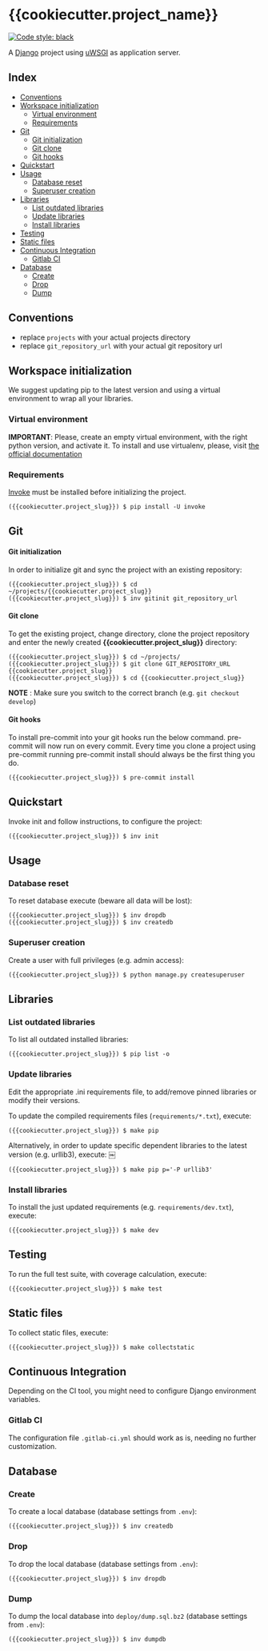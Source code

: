 # {{cookiecutter.project_name}} <!-- omit in toc -->

[![Code style: black](https://img.shields.io/badge/code%20style-black-000000.svg)](https://github.com/python/black)

A [Django](https://docs.djangoproject.com) project using [uWSGI](https://uwsgi-docs.readthedocs.io) as application server.

## Index <!-- omit in toc -->

- [Conventions](#conventions)
- [Workspace initialization](#workspace-initialization)
  - [Virtual environment](#virtual-environment)
  - [Requirements](#requirements)
- [Git](#git)
    - [Git initialization](#git-initialization)
    - [Git clone](#git-clone)
    - [Git hooks](#git-hooks)
- [Quickstart](#quickstart)
- [Usage](#usage)
  - [Database reset](#database-reset)
  - [Superuser creation](#superuser-creation)
- [Libraries](#libraries)
  - [List outdated libraries](#list-outdated-libraries)
  - [Update libraries](#update-libraries)
  - [Install libraries](#install-libraries)
- [Testing](#testing)
- [Static files](#static-files)
- [Continuous Integration](#continuous-integration)
  - [Gitlab CI](#gitlab-ci)
- [Database](#database)
  - [Create](#create)
  - [Drop](#drop)
  - [Dump](#dump)

## Conventions

- replace `projects` with your actual projects directory
- replace `git_repository_url` with your actual git repository url

## Workspace initialization

We suggest updating pip to the latest version and using a virtual environment to wrap all your libraries.

### Virtual environment

**IMPORTANT**: Please, create an empty virtual environment, with the right python version, and activate it.
To install and use virtualenv, please, visit [the official documentation](https://virtualenv.pypa.io)

### Requirements

[Invoke](https://www.pyinvoke.org/) must be installed before initializing the project.

```shell
({{cookiecutter.project_slug}}) $ pip install -U invoke
```

## Git

#### Git initialization

In order to initialize git and sync the project with an existing repository:

```shell
({{cookiecutter.project_slug}}) $ cd ~/projects/{{cookiecutter.project_slug}}
({{cookiecutter.project_slug}}) $ inv gitinit git_repository_url
```

#### Git clone

To get the existing project, change directory, clone the project repository and enter the newly created **{{cookiecutter.project_slug}}** directory:

```shell
({{cookiecutter.project_slug}}) $ cd ~/projects/
({{cookiecutter.project_slug}}) $ git clone GIT_REPOSITORY_URL {{cookiecutter.project_slug}}
({{cookiecutter.project_slug}}) $ cd {{cookiecutter.project_slug}}
```

**NOTE** : Make sure you switch to the correct branch (e.g. `git checkout develop`)

#### Git hooks

To install pre-commit into your git hooks run the below command. pre-commit will now run on every commit. Every time you clone a project using pre-commit running pre-commit install should always be the first thing you do.

```shell
({{cookiecutter.project_slug}}) $ pre-commit install
```


## Quickstart

Invoke init and follow instructions, to configure the project:

```shell
({{cookiecutter.project_slug}}) $ inv init
```

## Usage

### Database reset

To reset database execute (beware all data will be lost):

```shell
({{cookiecutter.project_slug}}) $ inv dropdb
({{cookiecutter.project_slug}}) $ inv createdb
```

### Superuser creation

Create a user with full privileges (e.g. admin access):

```shell
({{cookiecutter.project_slug}}) $ python manage.py createsuperuser
```

## Libraries

### List outdated libraries

To list all outdated installed libraries:

```shell
({{cookiecutter.project_slug}}) $ pip list -o
```

### Update libraries

Edit the appropriate .ini requirements file, to add/remove pinned libraries or modify their versions.

To update the compiled requirements files (`requirements/*.txt`), execute:

```shell
({{cookiecutter.project_slug}}) $ make pip
```

Alternatively, in order to update specific dependent libraries to the latest version (e.g. urllib3), execute:
￼
```shell
({{cookiecutter.project_slug}}) $ make pip p='-P urllib3'
```

### Install libraries

To install the just updated requirements (e.g. `requirements/dev.txt`), execute:

```shell
({{cookiecutter.project_slug}}) $ make dev
```

## Testing

To run the full test suite, with coverage calculation, execute:

```shell
({{cookiecutter.project_slug}}) $ make test
```

## Static files

To collect static files, execute:

```shell
({{cookiecutter.project_slug}}) $ make collectstatic
```

## Continuous Integration

Depending on the CI tool, you might need to configure Django environment variables.

### Gitlab CI

The configuration file `.gitlab-ci.yml` should work as is, needing no further customization.

## Database

### Create

To create a local database (database settings from `.env`):

```shell
({{cookiecutter.project_slug}}) $ inv createdb
```

### Drop

To drop the local database (database settings from `.env`):

```shell
({{cookiecutter.project_slug}}) $ inv dropdb
```

### Dump

To dump the local database into `deploy/dump.sql.bz2` (database settings from `.env`):

```shell
({{cookiecutter.project_slug}}) $ inv dumpdb
```
